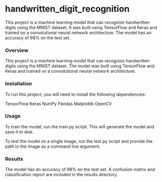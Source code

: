 # handwritten_digit_recognition
This project is a machine learning model that can recognize handwritten digits using the MNIST dataset. It was built using TensorFlow and Keras and trained on a convolutional neural network architecture. The model has an accuracy of 98% on the test set.

### Overview
This project is a machine learning model that can recognize handwritten digits using the MNIST dataset. The model was built using TensorFlow and Keras and trained on a convolutional neural network architecture.

### Installation
To run this project, you will need to install the following dependencies:

TensorFlow
Keras
NumPy
Pandas
Matplotlib
OpenCV

### Usage
To train the model, run the train.py script. This will generate the model and save it to disk.

To test the model on a single image, run the test.py script and provide the path to the image as a command line argument.

### Results
The model has an accuracy of 98% on the test set. A confusion matrix and classification report are included in the results directory.
